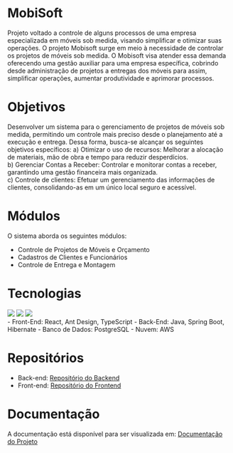 # MobiSoft
Projeto voltado a controle de alguns processos de uma empresa especializada em móveis sob medida, visando simplificar e otimizar suas operações. O projeto Mobisoft surge em meio à necessidade de controlar os projetos de móveis sob medida. O Mobisoft visa atender essa demanda oferecendo uma gestão auxiliar para uma empresa específica, cobrindo desde administração de projetos a entregas dos móveis para assim, simplificar operações, aumentar produtividade e aprimorar processos.

# Objetivos
Desenvolver um sistema para o gerenciamento de projetos de móveis sob medida, permitindo um controle mais preciso desde o planejamento até a execução e entrega. 
Dessa forma, busca-se alcançar os seguintes objetivos específicos: 
a) Otimizar o uso de recursos: Melhorar a alocação de materiais, mão de obra e tempo para reduzir desperdícios. <br>
b) Gerenciar Contas a Receber: Controlar e monitorar contas a receber, garantindo uma gestão financeira mais organizada. <br>
c) Controle de clientes: Efetuar um gerenciamento das informações de clientes, consolidando-as em um único local seguro e acessível. <br>

# Módulos
O sistema aborda os seguintes módulos: 
- Controle de Projetos de Móveis e Orçamento 
- Cadastros de Clientes e Funcionários
- Controle de Entrega e Montagem

# Tecnologias
<div>
  <a href="https://react.dev/" target="_blank"><img loading="lazy" src="https://img.shields.io/badge/React-61DAFB?style=for-the-badge&logo=react&logoColor=black" target="_blank"></a>
  <a href="https://www.oracle.com/java/" target="_blank"><img loading="lazy" src="https://img.shields.io/badge/Java-F7DF1E?style=for-the-badge&logo=java&logoColor=black" target="_blank"></a>
  <a href="https://www.postgresql.org/" target="_blank"><img loading="lazy" src="https://img.shields.io/badge/PostgreSQL-4169E1?style=for-the-badge&logo=postgresql&logoColor=white" target="_blank"></a>
</div>
- Front-End: React, Ant Design, TypeScript
- Back-End: Java, Spring Boot, Hibernate
- Banco de Dados: PostgreSQL
- Nuvem: AWS

# Repositórios
- Back-end: [Repositório do Backend](https://github.com/ana-anzini/mobisoft-backend)
- Front-end: [Repositório do Frontend](https://github.com/ana-anzini/mobisoft-frontend)

# Documentação
A documentação está disponível para ser visualizada em: [Documentação do Projeto](https://catolicasc-my.sharepoint.com/:w:/g/personal/ana_anzini_catolicasc_edu_br/ESXxP1-_-n9DuvIhLMQy0rgBEmPmxebeYMRWTN0dDt88dQ?e=X06Qpt)

